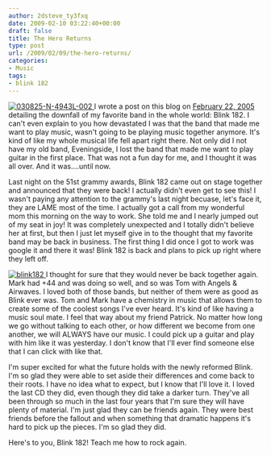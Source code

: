 ```yaml
---
author: 2dsteve_ty3fxq
date: 2009-02-10 03:22:40+00:00
draft: false
title: The Hero Returns
type: post
url: /2009/02/09/the-hero-returns/
categories:
- Music
tags:
- blink 182
---
```


[![030825-N-4943L-002](http://www.bitsandbinary.com/wp-content/uploads/2009/02/800px-blink182-150x150.jpg)
](http://www.bitsandbinary.com/wp-content/uploads/2009/02/800px-blink182.jpg)I wrote a post on this blog on [February 22, 2005](http://www.bitsandbinary.com/?p=140) detailing the downfall of my favorite band in the whole world: Blink 182. I can't even explain to you how devastated I was that the band that made me want to play music, wasn't going to be playing music together anymore. It's kind of like my whole musical life fell apart right there. Not only did I not have my old band, Eveningside, I lost the band that made me want to play guitar in the first place. That was not a fun day for me, and I thought it was all over. And it was....until now.

Last night on the 51st grammy awards, Blink 182 came out on stage together and announced that they were back! I actually didn't even get to see this! I wasn't paying any attention to the grammy's last night becuase, let's face it, they are LAME most of the time. I actually got a call from my wonderful mom this morning on the way to work. She told me and I nearly jumped out of my seat in joy! It was completely unexpected and I totally didn't believe her at first, but then I just let myself give in to the thought that my favorite band may be back in business. The first thing I did once I got to work was google it and there it was! Blink 182 is back and plans to pick up right where they left off.

[![blink182](http://www.bitsandbinary.com/wp-content/uploads/2009/02/blink182-150x150.jpg)
](http://www.bitsandbinary.com/wp-content/uploads/2009/02/blink182.jpg)I thought for sure that they would never be back together again. Mark had +44 and was doing so well, and so was Tom with Angels & Airwaves. I loved both of those bands, but neither of them were as good as Blink ever was. Tom and Mark have a chemistry in music that allows them to create some of the coolest songs I've ever heard. It's kind of like having a music soul mate. I feel that way about my friend Patrick. No matter how long we go without talking to each other, or how different we become from one another, we will ALWAYS have our music. I could pick up a guitar and play with him like it was yesterday. I don't know that I'll ever find someone else that I can click with like that.

I'm super excited for what the future holds with the newly reformed Blink. I'm so glad they were able to set aside their differences and come back to their roots. I have no idea what to expect, but I know that I'll love it. I loved the last CD they did, even though they did take a darker turn. They've all been through so much in the last four years that I'm sure they will have plenty of material. I'm just glad they can be friends again. They were best friends before the fallout and when something that dramatic happens it's hard to pick up the pieces. I'm so glad they did.

Here's to you, Blink 182! Teach me how to rock again.
